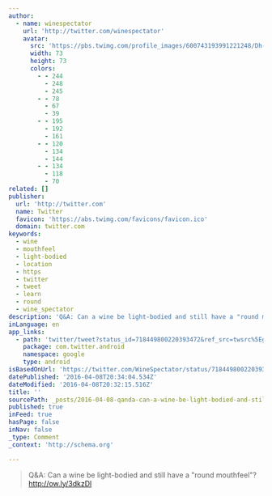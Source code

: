 ```yaml
---
author:
  - name: winespectator
    url: 'http://twitter.com/winespectator'
    avatar:
      src: 'https://pbs.twimg.com/profile_images/600743193991221248/Dh-Zj5V__bigger.jpg'
      width: 73
      height: 73
      colors:
        - - 244
          - 248
          - 245
        - - 78
          - 67
          - 39
        - - 195
          - 192
          - 161
        - - 120
          - 134
          - 144
        - - 134
          - 118
          - 70
related: []
publisher:
  url: 'http://twitter.com'
  name: Twitter
  favicon: 'https://abs.twimg.com/favicons/favicon.ico'
  domain: twitter.com
keywords:
  - wine
  - mouthfeel
  - light-bodied
  - location
  - https
  - twitter
  - tweet
  - learn
  - round
  - wine_spectator
description: 'Q&A: Can a wine be light-bodied and still have a "round mouthfeel"? http://ow.ly/3dkzDl'
inLanguage: en
app_links:
  - path: 'twitter/tweet?status_id=718449800220393472&ref_src=twsrc%5Egoogle%7Ctwcamp%5Eandroidseo%7Ctwgr%5Estatus%7Ctwterm%5E718449800220393472'
    package: com.twitter.android
    namespace: google
    type: android
isBasedOnUrl: 'https://twitter.com/WineSpectator/status/718449800220393472'
datePublished: '2016-04-08T20:34:04.534Z'
dateModified: '2016-04-08T20:32:15.516Z'
title: ''
sourcePath: _posts/2016-04-08-qanda-can-a-wine-be-light-bodied-and-still-have-a-round-mout.md
published: true
inFeed: true
hasPage: false
inNav: false
_type: Comment
_context: 'http://schema.org'

---
```

> Q&A: Can a wine be light-bodied and still have a "round mouthfeel"? http://ow.ly/3dkzDl